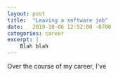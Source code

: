 ```yaml
---
layout: post
title:  "Leaving a software job"
date:   2019-10-06 12:52:00 -0700
categories: career
excerpt: |
    Blah blah
---
```


Over the course of my career, I've

